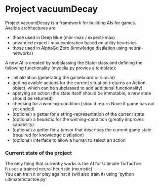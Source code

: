 # Project vacuumDecay

Project vacuumDecay is a framework for building AIs for games.  
Avaible architectures are
 - those used in Deep Blue (mini-max / expecti-max)
 - advanced expecti-max exploration based on utility heuristics
 - those used in AlphaGo Zero (knowledge distilation using neural-networks)

A new AI is created by subclassing the State-class and defining the following functionality (mycelia.py provies a template):
 - initialization (generating the gameboard or similar)
 - getting avaible actions for the current situation (returns an Action-object, which can be subclassed to add additional functionality)
 - applying an action (the state itself should be immutable, a new state should be returned)
 - checking for a winning-condition (should return None if game has not yet ended)
 - (optional) a getter for a string-representation of the current state
 - (optional) a heuristic for the winning-condition (greatly improves capability)
 - (optional) a getter for a tensor that describes the current game state (required for knowledge distilation)
 - (optional) interface to allow a human to select an action

### Current state of the project
The only thing that currently works is the AI for Ultimate TicTacToe.  
It uses a trained neural heuristic (neuristic)  
You can train it or play against it (will also train it) using 'python ultimatetictactoe.py'
